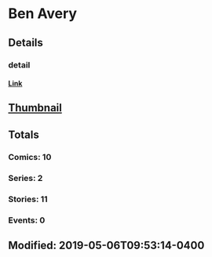 # Ben  Avery 
## Details
### detail
#### [Link](http://marvel.com/comics/creators/1364/ben_avery?utm_campaign=apiRef&utm_source=225578a89fc76f3d20fbffda5d17a88d)
## [Thumbnail](http://i.annihil.us/u/prod/marvel/i/mg/b/40/image_not_available.jpg)
## Totals
### Comics: 10
### Series: 2
### Stories: 11
### Events: 0
## Modified: 2019-05-06T09:53:14-0400